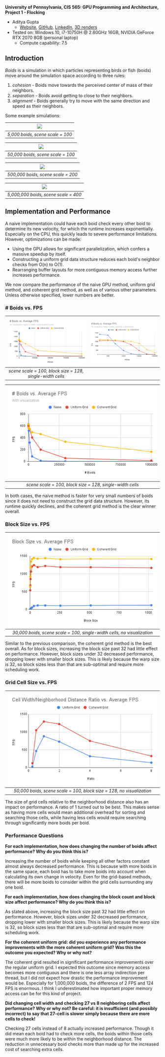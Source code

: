 **University of Pennsylvania, CIS 565: GPU Programming and Architecture,
Project 1 - Flocking**

* Aditya Gupta
  * [Website](http://adityag1.com/), [GitHub](https://github.com/AdityaGupta1), [LinkedIn](https://www.linkedin.com/in/aditya-gupta1/), [3D renders](https://www.instagram.com/sdojhaus/)
* Tested on: Windows 10, i7-10750H @ 2.60GHz 16GB, NVIDIA GeForce RTX 2070 8GB (personal laptop)
  * Compute capability: 7.5

## Introduction

*Boids* is a simulation in which particles representing birds or fish (boids) move around the simulation space according to three rules:

1. *cohesion* - Boids move towards the perceived center of mass of their neighbors.
2. *separation* - Boids avoid getting to close to their neighbors.
3. *alignment* - Boids generally try to move with the same direction and speed as their neighbors.

Some example simulations:

|![](images/captures/5k.gif)|
|:--:|
|*5,000 boids, scene scale = 100*|

|![](images/captures/50k.gif)|
|:--:|
|*50,000 boids, scene scale = 100*|

|![](images/captures/500k.gif)|
|:--:|
|*500,000 boids, scene scale = 200*|

|![](images/captures/5m.gif)|
|:--:|
|*5,000,000 boids, scene scale = 400*|

## Implementation and Performance

A naive implementation could have each boid check every other boid to determine its new velocity, for which the runtime increases exponentially. Especially on the CPU, this quickly leads to severe performance limitations. However, optimizations can be made:

- Using the GPU allows for significant parallelization, which confers a massive speedup by itself.
- Constructing a uniform grid data structure reduces each boid's neighbor checks from O(n) to O(1).
- Rearranging buffer layouts for more contiguous memory access further increases performance.

We now compare the performance of the naive GPU method, uniform grid method, and coherent grid method, as well as of various other parameters. Unless otherwise specified, lower numbers are better.

### # Boids vs. FPS

| ![](images/performance/num_boids_no_viz_linear.png) | ![](images/performance/num_boids_no_viz_log.png) |
|:--:|:--:|
|*scene scale = 100, block size = 128, single-width cells*|

|![](images/performance/num_boids_with_viz.png)|
|:--:|
|*scene scale = 100, block size = 128, single-width cells*|

In both cases, the naive method is faster for very small numbers of boids since it does not need to construct the grid data structure. However, its runtime quickly declines, and the coherent grid method is the clear winner overall.

### Block Size vs. FPS

|![](images/performance/block_size.png)|
|:--:|
|*30,000 boids, scene scale = 100, single-width cells, no visualization*|

Similar to the previous comparison, the coherent grid method is the best overall. As for block sizes, increasing the block size past 32 had little effect on performance. However, block sizes under 32 decreased performance, dropping lower with smaller block sizes. This is likely because the warp size is 32, so block sizes less than that are sub-optimal and require more scheduling work.

### Grid Cell Size vs. FPS

|![](images/performance/cell_size.png)|
|:--:|
|*50,000 boids, scene scale = 100, block size = 128, no visualization*|

The size of grid cells relative to the neighborhood distance also has an impact on performance. A ratio of 1 turned out to be best. This makes sense as having more cells would mean additional overhead for sorting and searching those cells, while having less cells would require searching through significantly more boids per boid.

### Performance Questions

**For each implementation, how does changing the number of boids affect performance? Why do you think this is?**

Increasing the number of boids while keeping all other factors constant almost always decreased performance. This is because with more boids in the same space, each boid has to take more boids into account when calculating its own change in velocity. Even for the grid-based methods, there will be more boids to consider within the grid cells surrounding any one boid.

**For each implementation, how does changing the block count and block size affect performance? Why do you think this is?**

As stated above, increasing the block size past 32 had little effect on performance. However, block sizes under 32 decreased performance, dropping lower with smaller block sizes. This is likely because the warp size is 32, so block sizes less than that are sub-optimal and require more scheduling work.

**For the coherent uniform grid: did you experience any performance improvements with the more coherent uniform grid? Was this the outcome you expected? Why or why not?**

The coherent grid resulted in significant performance improvements over the regular uniform grid. I expected this outcome since memory access becomes more contiguous and there is one less array indirection per thread, but I did not expect how drastic the performance improvement would be. Especially for 1,000,000 boids, the difference of 2 FPS and 124 FPS is enormous. I think I underestimated how important proper memory access can be for this kind of project.

**Did changing cell width and checking 27 vs 8 neighboring cells affect performance? Why or why not? Be careful: it is insufficient (and possibly incorrect) to say that 27-cell is slower simply because there are more cells to check!**

Checking 27 cells instead of 8 actually increased performance. Though it did mean each boid had to check more cells, the boids within those cells were much more likely to be within the neighborhood distance. The reduction in unnecessary boid checks more than made up for the increased cost of searching extra cells.
